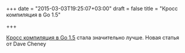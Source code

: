 +++
date = "2015-03-03T19:25:07+03:00"
draft = false
title = "Кросс компиляция в Go 1.5"

+++

<p><a href="http://dave.cheney.net/2015/03/03/cross-compilation-just-got-a-whole-lot-better-in-go-1-5">Кросс компиляция в Go 1.5</a> стала значительно лучше. Новая статья от&nbsp;Dave Cheney</p>

